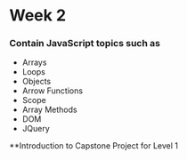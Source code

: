 # Week 2 #

### Contain JavaScript topics such as 
* Arrays
* Loops
* Objects
* Arrow Functions 
* Scope
* Array Methods
* DOM
* JQuery

**Introduction to Capstone Project for Level 1
